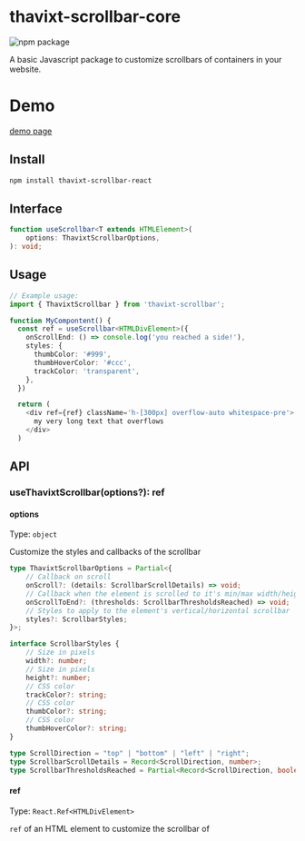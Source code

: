 # thavixt-scrollbar-core

![npm package][npm-img]

A basic Javascript package to customize scrollbars of containers in your website.

# Demo

[demo page](https://demo-thavixt-scrollbar-react.vercel.app/)

## Install

```bash
npm install thavixt-scrollbar-react
```

## Interface

```ts
function useScrollbar<T extends HTMLElement>(
	options: ThavixtScrollbarOptions,
): void;
```

## Usage

```ts
// Example usage:
import { ThavixtScrollbar } from 'thavixt-scrollbar';

function MyCompontent() {
  const ref = useScrollbar<HTMLDivElement>({
    onScrollEnd: () => console.log('you reached a side!'),
    styles: {
      thumbColor: '#999',
      thumbHoverColor: '#ccc',
      trackColor: 'transparent',
    },
  })

  return (
    <div ref={ref} className='h-[300px] overflow-auto whitespace-pre'>
      my very long text that overflows
    </div>
  )
```

## API

### useThavixtScrollbar(options?): ref

#### options

Type: `object`

Customize the styles and callbacks of the scrollbar

```ts
type ThavixtScrollbarOptions = Partial<{
	// Callback on scroll
	onScroll?: (details: ScrollbarScrollDetails) => void;
	// Callback when the element is scrolled to it's min/max width/height
	onScrollToEnd?: (thresholds: ScrollbarThresholdsReached) => void;
	// Styles to apply to the element's vertical/horizontal scrollbar
	styles?: ScrollbarStyles;
}>;

interface ScrollbarStyles {
	// Size in pixels
	width?: number;
	// Size in pixels
	height?: number;
	// CSS color
	trackColor?: string;
	// CSS color
	thumbColor?: string;
	// CSS color
	thumbHoverColor?: string;
}

type ScrollDirection = "top" | "bottom" | "left" | "right";
type ScrollbarScrollDetails = Record<ScrollDirection, number>;
type ScrollbarThresholdsReached = Partial<Record<ScrollDirection, boolean>>;
```

#### ref

Type: `React.Ref<HTMLDivElement>`

`ref` of an HTML element to customize the scrollbar of

[npm-img]: https://img.shields.io/npm/v/thavixt-scrollbar-react
